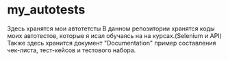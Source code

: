 # my_autotests
Здесь хранятся мои автотетсты
В данном репозитории хранятся коды моих автотестов, которые я исал обучаясь на на курсах.(Selenium и API)
Также здесь хранится документ "Documentation" пример составления чек-листа, тест-кейсов и тестового набора.
